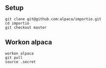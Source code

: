 Setup
------
```
git clone git@github.com:alpaca/importio.git
cd importio
git checkout master
```

Workon alpaca
----------------------
```
workon alpaca
git pull
source .secret
```
